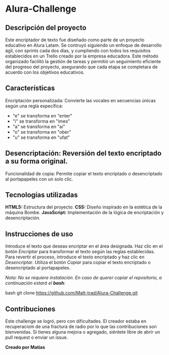 # Alura-Challenge

## **Descripción del proyecto**

Este encriptador de texto fue diseñado como parte de un proyecto educativo en Alura Latam. Se contruyó siguiendo un enfoque de desarrollo ágil, con sprints cada dos días, y cumpliendo con todos los requisitos establecidos en un Trello creado por la empresa educadora. Este método organizado facilitó la gestión de tareas y permitió un seguimiento eficiente del progreso del proyecto, asegurando que cada etapa se completara de acuerdo con los objetivos educativos.

## **Características**

Encriptación personalizada: Convierte las vocales en secuencias únicas según una regla específica:

* "e" se transforma en "enter"
* "i" se transforma en "imes"
* "a" se transforma en "ai"
* "o" se transforma en "ober"
* "u" se transforma en "ufat"

## **Desencriptación:** Reversión del texto encriptado a su forma original.
Funcionalidad de copia: Permite copiar el texto encriptado o desencriptado al portapapeles con un solo clic.

## **Tecnologías utilizadas**

**HTML5:** Estructura del proyecto.
**CSS:** Diseño inspirado en la estética de la máquina Bombe.
**JavaScript:** Implementación de la lógica de encriptación y desencriptación.

## **Instrucciones de uso**

Introduce el texto que deseas encriptar en el área designada.
Haz clic en el botón *Encriptar* para transformar el texto según las reglas establecidas.
Para revertir el proceso, introduce el texto encriptado y haz clic en *Desencriptar*.
Utiliza el botón *Copiar* para copiar el texto encriptado o desencriptado al portapapeles.

*Nota: No se requiere instalación. En caso de querer copiar el repositorio, a continuación estará el **bash***:

bash
git clone https://github.com/Matt-trad/Alura-Challenge.git

## **Contribuciones**

Este challenge se logró, pero con dificultades. El creador estaba en recuperaciom de una fractura de radio por lo que las contribuciones son bienvenidas. Si tienes alguna mejora o agregado, siéntete libre de abrir un pull request o enviar un issue.

**Creado por Matías**
